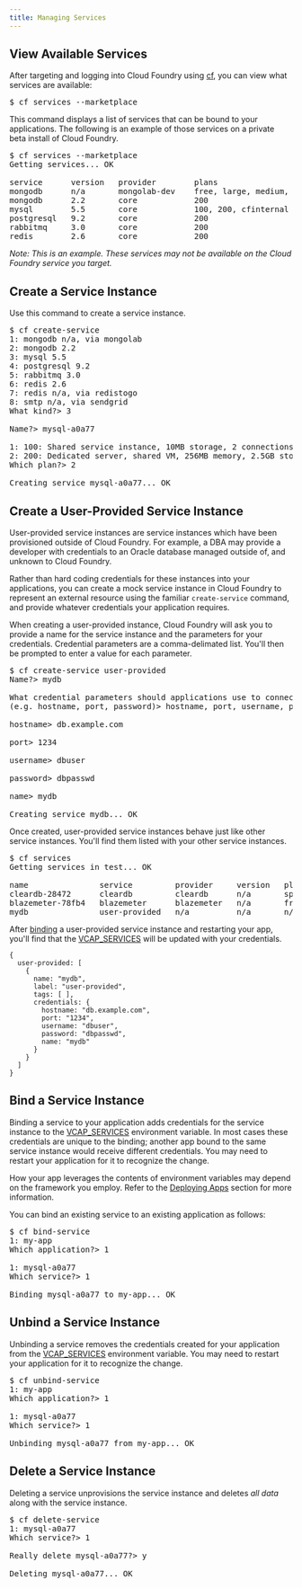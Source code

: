```yaml
---
title: Managing Services
---
```


## <a id='viewing-services'></a> View Available Services ##

After targeting and logging into Cloud Foundry using [cf](/docs/using/managing-apps/cf/index.html), you can view what services are available:

<pre class="terminal">
$ cf services --marketplace
</pre>

This command displays a list of services that can be bound to your applications. The following is an example of those services on a private beta install of Cloud Foundry.

<pre class="terminal">
$ cf services --marketplace
Getting services... OK

service      version   provider        plans                        description                     
mongodb      n/a       mongolab-dev    free, large, medium, small   Cloud hosted and managed MongoDB
mongodb      2.2       core            200                          MongoDB NoSQL database          
mysql        5.5       core            100, 200, cfinternal         MySQL database                  
postgresql   9.2       core            200                          PostgreSQL database (vFabric)   
rabbitmq     3.0       core            200                          RabbitMQ message queue          
redis        2.6       core            200                          Redis key-value store            
</pre>

<i>Note: This is an example. These services may not be available on the Cloud Foundry service you target.</i>

## <a id='create'></a>Create a Service Instance ##

Use this command to create a service instance.

<pre class="terminal">
$ cf create-service
1: mongodb n/a, via mongolab
2: mongodb 2.2
3: mysql 5.5
4: postgresql 9.2
5: rabbitmq 3.0
6: redis 2.6
7: redis n/a, via redistogo
8: smtp n/a, via sendgrid
What kind?> 3

Name?> mysql-a0a77

1: 100: Shared service instance, 10MB storage, 2 connections
2: 200: Dedicated server, shared VM, 256MB memory, 2.5GB storage, 30 connections
Which plan?> 2

Creating service mysql-a0a77... OK
</pre>

## <a id='user-provided'></a>Create a User-Provided Service Instance ##

User-provided service instances are service instances which have been provisioned outside of Cloud Foundry. For example, a DBA may provide a developer with credentials to an Oracle database managed outside of, and unknown to Cloud Foundry. 

Rather than hard coding credentials for these instances into your applications, you can create a mock service instance in Cloud Foundry to represent an external resource using the familiar `create-service` command, and provide whatever credentials your application requires. 

When creating a user-provided instance, Cloud Foundry will ask you to provide a name for the service instance and the parameters for your credentials. Credential parameters are a comma-delimated list. You'll then be prompted to enter a value for each parameter. 

<pre class="terminal">
$ cf create-service user-provided
Name?> mydb

What credential parameters should applications use to connect to this service instance?
(e.g. hostname, port, password)> hostname, port, username, password, name     

hostname> db.example.com

port> 1234

username> dbuser

password> dbpasswd

name> mydb

Creating service mydb... OK
</pre>

Once created, user-provided service instances behave just like other service instances. You'll find them listed with your other service instances.

<pre class="terminal">
$ cf services
Getting services in test... OK

name               service         provider     version   plan        bound apps     
cleardb-28472      cleardb         cleardb      n/a       spark       none           
blazemeter-78fb4   blazemeter      blazemeter   n/a       free-tier   none           
mydb               user-provided   n/a          n/a       n/a         none
</pre> 

After [binding](#bind) a user-provided service instance and restarting your app, you'll find that the [VCAP_SERVICES](environment-variable.html) will be updated with your credentials.

~~~
{
  user-provided: [
    {
      name: "mydb",
      label: "user-provided",
      tags: [ ],
      credentials: {
        hostname: "db.example.com",
        port: "1234",
        username: "dbuser",
        password: "dbpasswd",
        name: "mydb"
      }
    }
  ]
}
~~~

## <a id='bind'></a>Bind a Service Instance ##

Binding a service to your application adds credentials for the service instance to the [VCAP_SERVICES](environment-variable.html) environment variable. In most cases these credentials are unique to the binding; another app bound to the same service instance would receive different credentials. You may need to restart your application for it to recognize the change. 

How your app leverages the contents of environment variables may depend on the framework you employ. Refer to the [Deploying Apps](/docs/using/deploying-apps/index.html) section for more information.

You can bind an existing service to an existing application as follows:

<pre class="terminal">
$ cf bind-service
1: my-app
Which application?> 1

1: mysql-a0a77
Which service?> 1

Binding mysql-a0a77 to my-app... OK
</pre>

## <a id='unbind'></a>Unbind a Service Instance ##

Unbinding a service removes the credentials created for your application from the [VCAP_SERVICES](environment-variable.html) environment variable. You may need to restart your application for it to recognize the change. 

<pre class="terminal">
$ cf unbind-service
1: my-app
Which application?> 1

1: mysql-a0a77
Which service?> 1

Unbinding mysql-a0a77 from my-app... OK
</pre>

## <a id='delete'></a>Delete a Service Instance ##

Deleting a service unprovisions the service instance and deletes *all data* along with the service instance. 

<pre class="terminal">
$ cf delete-service
1: mysql-a0a77
Which service?> 1

Really delete mysql-a0a77?> y

Deleting mysql-a0a77... OK
</pre>

